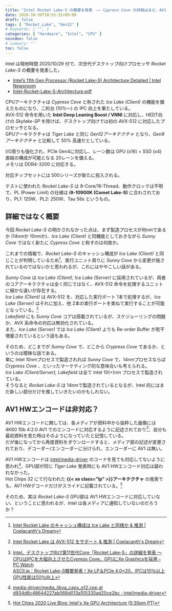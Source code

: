 ```yaml
---
title: "Intel Rocket Lake-S の概要を発表　―― Cypress Cove の詳細はまだ、AV1 HWエンコードに非対応？"
date: 2020-10-30T10:53:31+09:00
draft: false
tags: [ "Rocket_Lake", "Gen12" ]
# keywords: [ "", ]
categories: [ "Hardware", "Intel", "CPU" ]
noindex: false
# summary: ""
toc: false
---
```


Intel は現地時間 2020/10/29 付で、次世代デスクトップ向けプロセッサ *Rocket Lake-S* の概要を発表した。  

 * [Intel’s 11th Gen Processor (Rocket Lake-S) Architecture Detailed | Intel Newsroom](https://newsroom.intel.com/news/intels-11th-gen-processor-rocket-lake-s-architecture-detailed/)
 * [Intel-Rocket-Lake-S-Architecture.pdf](https://newsroom.intel.com/wp-content/uploads/sites/11/2020/10/Intel-Rocket-Lake-S-Architecture.pdf)

CPUアーキテクチャは *Cypress Cove* と称された *Ice Lake (Client)* の機能を備えたものになり、二桁台 (10%〜) の IPC 向上を果たしている。  
AVX-512 命令を用いた **Intel Deep Leaning Boost / VNNI** に対応し、HEDT向けの *Skylake-SP* を除けば、デスクトップ向けでは初の AVX-512 に対応したプロセッサとなる。  
GPUアーキテクチャは *Tiger Lake* と同じ *Gen12アーキテクチャ* となり、*Gen9アーキテクチャ* と比較して 50% 高速だとしている。  

I/O周りも強化され、PCIe Gen4に対応し、レーン数は GPU (x16) + SSD (x4) 直結の構成が可能となる 20レーンを備える。  
メモリは DDR4-3200 に対応する。  

対応チップセットには 500シリーズが新たに投入される。  

テストに使われた *Rocket Lake-S* は 8-Core/16-Thread、動作クロックは不明で、PL (Power Limit) の仕様は **i9-10900K (Comet Lake-S)** に合わされており、PL1: 125W、PL2: 250W、Tau 56s というもの。  

## 詳細ではなく概要

今回 *Rocket Lake-S* の明かされなかった点は、まず製造プロセスが何nmであるか (14nmか 10nmか)、*Ice Lake (Client)* と同機能としておきながら *Sunny Cove* ではなく新たに *Cypress Cove* と称すのは何故か。  

これまでの情報で、*Rocket Lake-S* のキャッシュ構成が *Ice Lake (Client)* と同じことが判明しているため[^rkl-cache]、実行ユニット周りに *Sunny Cove* から変更が施されているのではないかと思われるが、これにはややこしい話がある。  

*Sunny Cove* は *Ice Lake (Client), Ice Lake (Server)* に採用されているが、両者のコアアーキテクチャは全く同じではなく、AVX-512 命令を処理するユニットに細かな違いが存在する。  
*Ice Lake (Client)* は AVX-512 を、対応した実行ポート 1本で処理するが、*Ice Lake (Server)* はそれに加え、他 2本の実行ポートを束ねて実行することが可能となっている。[^sunnycove-avx512]  
*Lakefield* にも *Sunny Cove* コアは搭載されているが、スケジューリングの問題か、AVX 系命令の対応は無効化されている。  
また、*Ice Lake (Server)* では *Ice Lake (Client)* よりも Re-order Buffer が若干増量されているという話もある。  

[^sunnycove-avx512]: [Intel Rocket Lake は AVX-512 をサポート & 推測 | Coelacanth's Dream](/posts/2020/07/23/intel-rocket_lake-support-avx512/)

そのため、どこまでが *Sunny Cove* で、どこから *Crypress Cove* であるか、というのは曖昧な話である。  
単に Intel 10nmプロセスで製造されれば *Sunny Cove* で、14nmプロセスならば *Crypress Cove* 、といったマーケティング的な意味合いも考えられる。  
*Ice Lake (Client/Server), Lakefield* は全て Intel 10(+)nm プロセスで製造されている。  
そうなると *Rocket Lake-S* は 14nmで製造されているとなるが、Intel 的にはまだ新しい部分だけを推していきたいのかもしれない。  

[^rkl-cache]: [Intel Rocket Lake のキャッシュ構成は Ice Lake と同様か & 推測 | Coelacanth's Dream](/posts/2020/06/28/intel-rocketlake-cache-guess/)

## AV1 HWエンコードは非対応？

AV1 HWエンコードに関しては、各メディアが資料中から抜粋した画像には 4K60 10b 4:2:0 AV1 でのエンコードに対応するように記述されており[^rkl-av1-enc]、自分も最初資料を見た時はそのようになっていたと記憶している。  
だが後になってから再度資料をダウンロードすると、メディア部の記述が変更されており、デコーダー/エンコーダーに分けられ、エンコーダーに AV1 は無い。  

AV1 HWエンコードは [intel/media-driver](https://github.com/intel/media-driver) のコードを見ても対応してないように思われ[^av1-media-driver]、GPU部が同じ *Tiger Lake* 発表時にも AV1 HWエンコード対応は謳われなかった。  
Hot Chips 32 にて行なわれた **{{< xe class="lp" >}}アーキテクチャ** の発表でも、AV1 HWデコードだけがスライドに記載されている。[^hc32-xe]  

[^rkl-av1-enc]: [Intel、デスクトップ向け第11世代Core「Rocket Lake-S」の詳細を発表 ～CPUはIPCを大幅向上させたCypress Cove、GPUにXe Graphicsを採用 - PC Watch](https://pc.watch.impress.co.jp/docs/news/1286191.html)<br>[ASCII.jp：Rocket Lake-S概要発表！Xe LP＆PCIe 4.0×20、IPCは10％以上GPU性能は50％向上](https://ascii.jp/elem/000/004/032/4032293/)
[^av1-media-driver]: [media-driver/media_libva_caps_g12.cpp at d934d6c48644227ab066d013a105335ad25ce2bc · intel/media-driver](https://github.com/intel/media-driver/blob/d934d6c48644227ab066d013a105335ad25ce2bc/media_driver/linux/gen12/ddi/media_libva_caps_g12.cpp)
[^hc32-xe]: [Hot Chips 2020 Live Blog: Intel's Xe GPU Architecture (5:30pm PT)](https://www.anandtech.com/show/15993/hot-chips-2020-live-blog-intels-xe-gpu-architecture-530pm-pt)

そのため、実は *Rocket Lake-S* GPU部は AV1 HWエンコードに対応していない、ということに思われるが、Intel は各メディアに通知していないのだろうか？  

